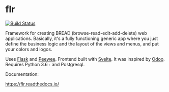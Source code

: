 # flr
[![Build Status](https://travis-ci.com/julianss/flr.svg?branch=master)](https://travis-ci.com/julianss/flr)


Framework for creating BREAD (browse-read-edit-add-delete) web applications. Basically, it's a fully functioning generic app where you just define the business logic and the layout of the views and menus, and put your colors and logos. 

Uses [Flask](https://flask.palletsprojects.com/en/2.0.x/) and [Peewee](http://docs.peewee-orm.com/en/latest/). Frontend built with [Svelte](https://svelte.dev/). It was inspired by [Odoo](https://odoo.com). Requires Python 3.6+ and Postgresql.

Documentation:

https://flr.readthedocs.io/
